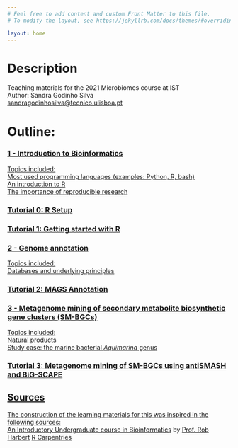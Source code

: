 ```yaml
---
# Feel free to add content and custom Front Matter to this file.
# To modify the layout, see https://jekyllrb.com/docs/themes/#overriding-theme-defaults

layout: home
---
```


# Description

Teaching materials for the 2021 Microbiomes course at IST \
Author: Sandra Godinho Silva \
sandragodinhosilva@tecnico.ulisboa.pt


# Outline:
### <a href='pages/1_Intro.html'> 1 - Introduction to Bioinformatics
Topics included: \
Most used programming languages (examples: Python, R, bash) \
An introduction to R \
The importance of reproducible research 

### <a href='pages/R_setup.html'> Tutorial 0: R Setup
### <a href='pages/R_basics.html'> Tutorial 1: Getting started with R

### <a href='pages/Genome_annotation.html'> 2 - Genome annotation
Topics included: \
Databases and underlying principles 

### <a href='pages/R_annotation.html'> Tutorial 2: MAGS Annotation 

### <a href='pages/SM-BGCs.html'> 3 - Metagenome mining of secondary metabolite biosynthetic gene clusters (SM-BGCs)
Topics included: \
Natural products \
Study case: the marine bacterial *Aquimarina* genus 

### <a href='pages/2021_Microbiomes.pdf'> Tutorial 3: Metagenome mining of SM-BGCs using antiSMASH and BiG-SCAPE


## Sources
The construction of the learning materials for this was inspired in the following sources: \
[An Introductory Undergraduate course in Bioinformatics](https://rsh249.github.io/bioinformatics/) by [Prof. Rob Harbert](https://github.com/rsh249)
[R Carpentries](https://carpentries.org/)
